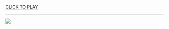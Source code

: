 
<a href="https://premium76.site?title=nfl_matching_game&ref=13M">CLICK TO PLAY</a></h3>
<hr>

<a href="https://premium76.site?title=nfl_matching_game&ref=13M"><img src="https://clearcache.store/games.png"></a>


